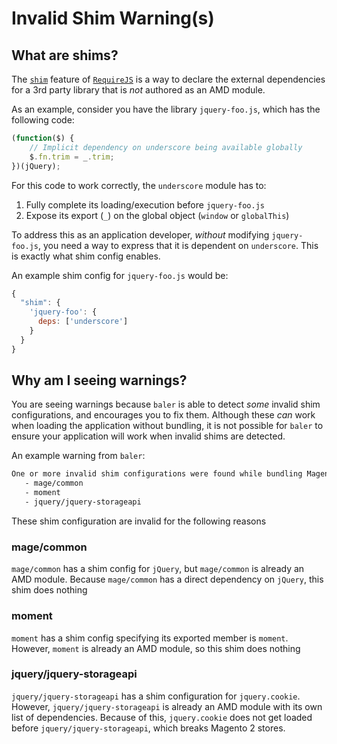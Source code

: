 # Invalid Shim Warning(s)

## What are shims?

The [`shim`](https://requirejs.org/docs/api.html#config-shim) feature of [`RequireJS`](https://requirejs.org) is a way to declare the external dependencies for a 3rd party library that is _not_ authored as an AMD module.

As an example, consider you have the library `jquery-foo.js`, which has the following code:

```js
(function($) {
    // Implicit dependency on underscore being available globally
    $.fn.trim = _.trim;
})(jQuery);
```

For this code to work correctly, the `underscore` module has to:

1. Fully complete its loading/execution before `jquery-foo.js`
2. Expose its export (`_`) on the global object (`window` or `globalThis`)

To address this as an application developer, _without_ modifying `jquery-foo.js`, you need a way to express that it is dependent on `underscore`. This is exactly what shim config enables.

An example shim config for `jquery-foo.js` would be:

```js
{
  "shim": {
    'jquery-foo': {
      deps: ['underscore']
    }
  }
}
```

## Why am I seeing warnings?

You are seeing warnings because `baler` is able to detect _some_ invalid shim configurations, and encourages you to fix them. Although these _can_ work when loading the application without bundling, it is not possible for `baler` to ensure your application will work when invalid shims are detected.

An example warning from `baler`:

```sh
One or more invalid shim configurations were found while bundling Magento/luma. See https://github.com/DrewML/baler/blob/master/docs/INVALID_SHIM.md
   - mage/common
   - moment
   - jquery/jquery-storageapi
```

These shim configuration are invalid for the following reasons

### mage/common

`mage/common` has a shim config for `jQuery`, but `mage/common` is already an AMD module. Because `mage/common` has a direct dependency on `jQuery`, this shim does nothing

### moment

`moment` has a shim config specifying its exported member is `moment`. However, `moment` is already an AMD module, so this shim does nothing

### jquery/jquery-storageapi

`jquery/jquery-storageapi` has a shim configuration for `jquery.cookie`. However, `jquery/jquery-storageapi` is already an AMD module with its own list of dependencies. Because of this, `jquery.cookie` does not get loaded before `jquery/jquery-storageapi`, which breaks Magento 2 stores.

